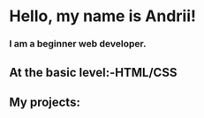 # Hello, my name is Andrii!
### I am a beginner web developer. 
## At the basic level:-HTML/CSS
## My projects:
